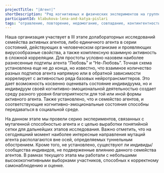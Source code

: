 ```yaml
---
projectTitle: "|Агент|"
shortDescription: "Ряд когнитивных и физических экспериментов на группе участников"
participantId: klabukova-lena-and-katya-pislari
tags: "отравление, повторение, недомогание, совпадание, контингентность, аномалии коридоров, рассеянная коллективность, extensions, интимные интерфейсы, национальная академия наук как ведьма, фармахореография, спекулятивный синтез"
---
```


Наша организация участвует в III этапе долабораторных исследований семейства активных агентов, либо единичного агента в серии состояний, действующих в человеческом организме и проявляющих вирусообразные свойства, а также комплексную взаимную активность в сложной корреляции. Для простоты условно назовем наиболее разнесенные подтипы агента “Любовь” и “Не-Любовь”. Точная схема установлена еще не до конца, но известно, что взаимное количество разных подтипов агента напрямую или в обратной зависимости коррелирует с активностью ряда базовых нейротрансмиттеров. Это дает возможность косвенно оценивать состояние индивидуума, но и индивидуум своей когнитивно-эмоциональной деятельностью создает среду разного уровня благоприятности для той или иной формы активного агента. Также установлено, что и семейство агентов, и соответствующие когнитивно-эмоциональные состояния способны передаваться в социальной среде.

На данном этапе мы провели серию экспериментов, связанных с мутагенной способностью агента и с целью выработки понятийной сетки для дальнейших этапов исследования. Важно отметить, что на сегодняшний момент наиболее интересные направления мутаций агента располагаются вне осей, определяемых туннельным обострением. Кроме того, не установлено, существуют ли индивиды/сообщества индивидов, не подверженные влиянию данного семейства агентов. В рамках текущего этапа мы работали с небольшими высококогнитивными выборками участников, способных к корректному самонаблюдению и оценке.
